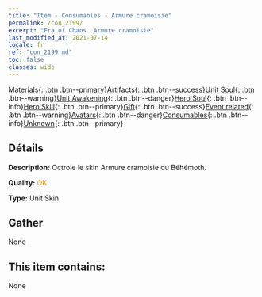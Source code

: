 ```yaml
---
title: "Item - Consumables - Armure cramoisie"
permalink: /con_2199/
excerpt: "Era of Chaos  Armure cramoisie"
last_modified_at: 2021-07-14
locale: fr
ref: "con_2199.md"
toc: false
classes: wide
---
```

 [Materials](/ItemsFR/){: .btn .btn--primary}[Artifacts](/ItemsFR/Artifacts/){: .btn .btn--success}[Unit Soul](/ItemsFR/UnitSoul/){: .btn .btn--warning}[Unit Awakening](/ItemsFR/UnitAwakening/){: .btn .btn--danger}[Hero Soul](/ItemsFR/HeroSoul/){: .btn .btn--info}[Hero Skill](/ItemsFR/HeroSkill/){: .btn .btn--primary}[Gift](/ItemsFR/Gift/){: .btn .btn--success}[Event related](/ItemsFR/Events/){: .btn .btn--warning}[Avatars](/ItemsFR/Avatars/){: .btn .btn--danger}[Consumables](/ItemsFR/Consumables/){: .btn .btn--info}[Unknown](/ItemsFR/Unknown/){: .btn .btn--primary}

## Détails
 **Description:** Octroie le skin Armure cramoisie du Béhémoth.

 **Quality:** <span style="color: #FF8C00">OK</span>

 **Type:** Unit Skin

## Gather

  None

## This item contains:

  None

